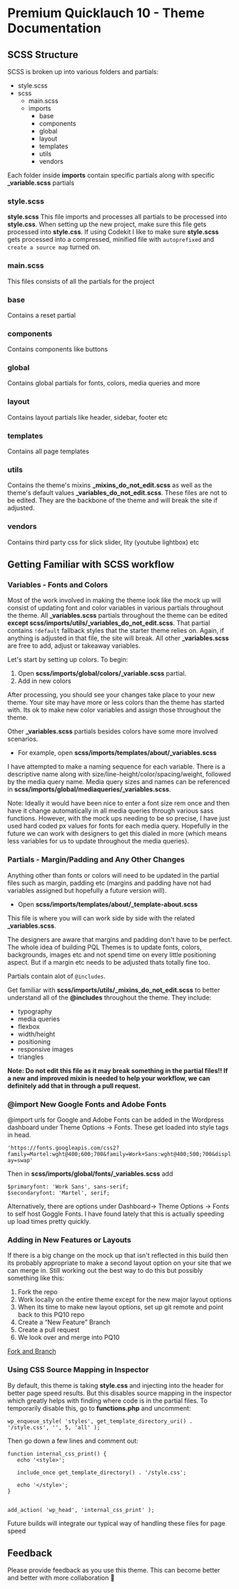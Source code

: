 # Premium Quicklauch 10 - Theme Documentation #

## SCSS Structure

SCSS is broken up into various folders and partials:

- style.scss
- scss
	- main.scss
	- imports
		- base
		- components
		- global
		- layout
		- templates 
		- utils
		- vendors
		
Each folder inside **imports** contain specific partials along with specific **_variable.scss** partials

### style.scss

**style.scss** This file imports and processes all partials to be processed into **style.css**. When setting up the new project, make sure this file gets processed into **style.css**. If using Codekit I like to make sure **style.scss** gets processed into a compressed, minified file with `autoprefixed` and `create a source map` turned on.
	
### main.scss

This files consists of all the partials for the project

### base

Contains a reset partial

### components 

Contains components like buttons

### global

Contains global partials for fonts, colors, media queries and more

### layout

Contains layout partials like header, sidebar, footer etc

### templates

Contains all page templates

### utils

Contains the theme's mixins **_mixins_do_not_edit.scss** as well as the theme's default values **_variables_do_not_edit.scss**. These files are not to be edited. They are the backbone of the theme and will break the site if adjusted.

### vendors

Contains third party css for slick slider, lity (youtube lightbox) etc
	
## Getting Familiar with SCSS workflow

### Variables - Fonts and Colors

Most of the work involved in making the theme look like the mock up will consist of updating font and color variables in various partials throughout the theme. All **_variables.scss** partials throughout the theme can be edited **except scss/imports/utils/_variables_do_not_edit.scss**. That partial contains `!default` fallback styles that the starter theme relies on. Again, if anything is adjusted in that file, the site will break. All other **_variables.scss** are free to add, adjust or takeaway variables.

Let's start by setting up colors. To begin:

1. Open **scss/imports/global/colors/_variable.scss** partial.  
2. Add in new colors 

After processing, you should see your changes take place to your new theme. Your site may have more or less colors than the theme has started with. Its ok to make new color variables and assign those throughout the theme.

Other **_variables.scss** partials besides colors have some more involved scenarios.

- For example, open **scss/imports/templates/about/_variables.scss**

I have attempted to make a naming sequence for each variable. There is a descriptive name along with size/line-height/color/spacing/weight, followed by the media query name. Media query sizes and names can be referenced in **scss/imports/global/mediaqueries/_variables.scss**.

Note: Ideally it would have been nice to enter a font size rem once and then have it change automatically in all media queries through various sass functions. However, with the mock ups needing to be so precise, I have just used hard coded px values for fonts for each media query. Hopefully in the future we can work with designers to get this dialed in more (which means less variables for us to update throughout the media queries).

### Partials - Margin/Padding and Any Other Changes

Anything other than fonts or colors will need to be updated in the partial files such as margin, padding etc (margins and padding have not had variables assigned but hopefully a future version will). 

- Open **scss/imports/templates/about/_template-about.scss**

This file is where you will can work side by side with the related **_variables.scss**. 

The designers are aware that margins and padding don't have to be perfect. The whole idea of building PQL Themes is to update fonts, colors, backgrounds, images etc and not spend time on every little positioning aspect. But if a margin etc needs to be adjusted thats totally fine too.

Partials contain alot of `@includes`.

Get familiar with **scss/imports/utils/_mixins_do_not_edit.scss** to better understand all of the **@includes** throughout the theme. They include:

- typography
- media queries
- flexbox
- width/height
- positioning
- responsive images
- triangles

**Note: Do not edit this file as it may break something in the partial files!! If a new and improved mixin is needed to help your workflow, we can definitely add that in through a pull request.**

### @import New Google Fonts and Adobe Fonts

@import urls for Google and Adobe Fonts can be added in the Wordpress dashboard under Theme Options -> Fonts. These get loaded into style tags in head. 

`'https://fonts.googleapis.com/css2?family=Martel:wght@400;600;700&family=Work+Sans:wght@400;500;700&display=swap'`

Then in **scss/imports/global/fonts/_variables.scss** add 

```
$primaryfont: 'Work Sans', sans-serif;
$secondaryfont: 'Martel', serif;

```

Alternatively, there are options under Dashboard-> Theme Options -> Fonts to self host Goggle Fonts. I have found lately that this is actually speeding up load times pretty quickly.

### Adding in New Features or Layouts

If there is a big change on the mock up that isn't reflected in this build then its probably appropriate to make a second layout option on your site that we can merge in. Still working out the best way to do this but possibly something like this:

1. Fork the repo
2. Work locally on the entire theme except for the new major layout options
3. When its time to make new layout options, set up git remote and point back to this PQ10 repo
4. Create a “New Feature” Branch
5. Create a pull request
6. We look over and merge into PQ10

[Fork and Branch](https://help.github.com/en/github/getting-started-with-github/fork-a-repo)

### Using CSS Source Mapping in Inspector

By default, this theme is taking **style.css** and injecting into the header for better page speed results. But this disables source mapping in the inspector which greatly helps with finding where code is in the partial files. To temporarily disable this, go to **functions.php** and uncomment:

`wp_enqueue_style( 'styles', get_template_directory_uri() . '/style.css', '', 5, 'all' ); `

Then go down a few lines and comment out:

```
function internal_css_print() {
   echo '<style>';
   
   include_once get_template_directory() . '/style.css';
  
   echo '</style>';
}


add_action( 'wp_head', 'internal_css_print' );

```
Future builds will integrate our typical way of handling these files for page speed
 
## Feedback 

Please provide feedback as you use this theme. This can become better and better with more collaboration :100:
